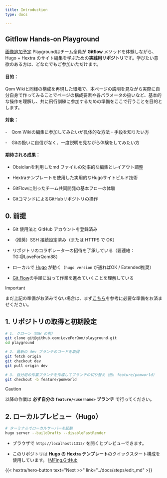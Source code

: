 ```yaml
---
title: Introduction
type: docs

---
```


## Gitflow Hands-on Playground


[画像追加予定]()
Playgroundはチーム全員が **Gitflow** メソッドを体験しながら、Hugo + Hextra のサイト編集を学ぶための**実践用リポジトリ**です。学びたい意欲のある方は、どなたでもご参加いただけます。



#### 目的：
Qom Wikiと同様の構成を再現した環境で、本ページの説明を見ながら実際に自分自身で作ってみることでページの構成要素や各パラメータの扱いなど、基本的な操作を理解し、共に飛行訓練に参加するための準備をここで行うことを目的とします。

#### 対象：
-　Qom Wikiの編集に参加してみたいが具体的な方法・手段を知りたい方

-　Gitの扱いに自信がなく、一度説明を見ながら体験をしてみたい方

#### 期待される成果：
- Obsidianを利用したmd ファイルの効率的な編集とレイアウト調整

- Hextraテンプレートを使用した実用的なHugoサイトビルド技術

- GitFlowに則ったチーム共同開発の基本フローの体験

- GitコマンドによるGitHubリポジトリの操作

## 0. 前提

- Git 使用法と GitHub アカウントを登録済み

- （推奨）SSH 接続設定済み（または HTTPS で OK）

- リポジトリのコラボレーターの招待を了承している（要連絡：TG:@LoveForQom88）

- ローカルで [Hugo](https://gohugo.io/getting-started/quick-start/) が動く（`hugo version` が通ればOK / Extended推奨）

- [Git Flow](/docs/references/git/gitflow)の手順に沿って作業を進めていくことを理解している

> [!important]
> まだ上記の準備がお済みでない場合は、まず[こちら](https://qom.wiki/docs/creators/gitguide/)を参考に必要な準備をお済ませください。



## 1. リポジトリの取得と初期設定

```bash
# 1. クローン（SSH の例） 
git clone git@github.com:LoveForQom/playground.git
cd playground  

# 2. 最新の dev ブランチのコードを取得 
git fetch origin 
git checkout dev 
git pull origin dev

# 3. 自分用の作業ブランチを作成してブランチの切り替え（例: feature/pomworld） 
git checkout -b feature/pomworld
```

> [!caution]
> 以降の作業は **必ず自分の `feature/<username>` ブランチ** で行ってください。


## 2. ローカルプレビュー（Hugo）


```bash
# ターミナルでローカルサーバーを起動 
hugo server --buildDrafts --disableFastRender
```

- ブラウザで `http://localhost:1313/` を開くとプレビューできます。
    
- このリポジトリは **Hugo の Hextra テンプレート**のクイックスタート構成を使用しています。
 [IMFing](https://imfing.github.io/hextra/docs/getting-started/?utm_source=chatgpt.com),[GitHub](https://github.com/imfing/hextra-starter-template?utm_source=chatgpt.com)



<div class="hx-mt-6 hx-mb-6 hx-text-right">
{{< hextra/hero-button text="Next >>" link="../docs/steps/edit_md" >}}
</div>

